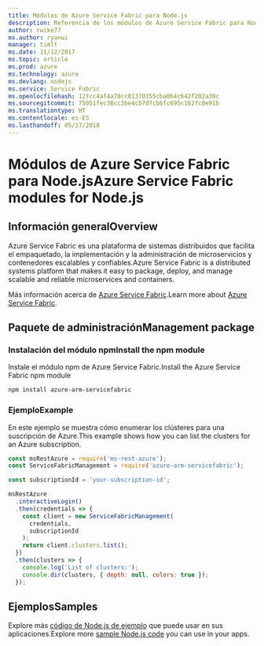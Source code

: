 ```yaml
---
title: Módulos de Azure Service Fabric para Node.js
description: Referencia de los módulos de Azure Service Fabric para Node.js
author: rwike77
ms.author: ryanwi
manager: timlt
ms.date: 11/12/2017
ms.topic: article
ms.prod: azure
ms.technology: azure
ms.devlang: nodejs
ms.service: Service Fabric
ms.openlocfilehash: 12fcc4af4a78cc01370355cba0b4c642f202a30c
ms.sourcegitcommit: 75051fec38cc3be4cb7d7cb6fc695c162fc0e91b
ms.translationtype: HT
ms.contentlocale: es-ES
ms.lasthandoff: 05/17/2018
---
```

# <a name="azure-service-fabric-modules-for-nodejs"></a><span data-ttu-id="afd8a-103">Módulos de Azure Service Fabric para Node.js</span><span class="sxs-lookup"><span data-stu-id="afd8a-103">Azure Service Fabric modules for Node.js</span></span>

## <a name="overview"></a><span data-ttu-id="afd8a-104">Información general</span><span class="sxs-lookup"><span data-stu-id="afd8a-104">Overview</span></span>

<span data-ttu-id="afd8a-105">Azure Service Fabric es una plataforma de sistemas distribuidos que facilita el empaquetado, la implementación y la administración de microservicios y contenedores escalables y confiables.</span><span class="sxs-lookup"><span data-stu-id="afd8a-105">Azure Service Fabric is a distributed systems platform that makes it easy to package, deploy, and manage scalable and reliable microservices and containers.</span></span>

<span data-ttu-id="afd8a-106">Más información acerca de [Azure Service Fabric](https://docs.microsoft.com/azure/service-fabric/service-fabric-overview).</span><span class="sxs-lookup"><span data-stu-id="afd8a-106">Learn more about [Azure Service Fabric](https://docs.microsoft.com/azure/service-fabric/service-fabric-overview).</span></span>

## <a name="management-package"></a><span data-ttu-id="afd8a-107">Paquete de administración</span><span class="sxs-lookup"><span data-stu-id="afd8a-107">Management package</span></span>

### <a name="install-the-npm-module"></a><span data-ttu-id="afd8a-108">Instalación del módulo npm</span><span class="sxs-lookup"><span data-stu-id="afd8a-108">Install the npm module</span></span>

<span data-ttu-id="afd8a-109">Instale el módulo npm de Azure Service Fabric.</span><span class="sxs-lookup"><span data-stu-id="afd8a-109">Install the Azure Service Fabric npm module</span></span>

```bash
npm install azure-arm-servicefabric
```

### <a name="example"></a><span data-ttu-id="afd8a-110">Ejemplo</span><span class="sxs-lookup"><span data-stu-id="afd8a-110">Example</span></span>

<span data-ttu-id="afd8a-111">En este ejemplo se muestra cómo enumerar los clústeres para una suscripción de Azure.</span><span class="sxs-lookup"><span data-stu-id="afd8a-111">This example shows how you can list the clusters for an Azure subscription.</span></span>

```javascript
const msRestAzure = require('ms-rest-azure');
const ServiceFabricManagement = require('azure-arm-servicefabric');

const subscriptionId = 'your-subscription-id';

msRestAzure
  .interactiveLogin()
  .then(credentials => {
    const client = new ServiceFabricManagement(
      credentials,
      subscriptionId
    );
    return client.clusters.list();
  })
  .then(clusters => {
    console.log('List of clusters:');
    console.dir(clusters, { depth: null, colors: true });
  });
```

## <a name="samples"></a><span data-ttu-id="afd8a-112">Ejemplos</span><span class="sxs-lookup"><span data-stu-id="afd8a-112">Samples</span></span>

<span data-ttu-id="afd8a-113">Explore más [código de Node.js de ejemplo](https://azure.microsoft.com/resources/samples/?platform=nodejs) que puede usar en sus aplicaciones.</span><span class="sxs-lookup"><span data-stu-id="afd8a-113">Explore more [sample Node.js code](https://azure.microsoft.com/resources/samples/?platform=nodejs) you can use in your apps.</span></span>
